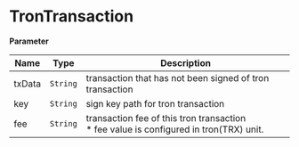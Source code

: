 # TronTransaction

**Parameter**

| Name   | Type       | Description                                                                                |
| ------ | ---------- | ------------------------------------------------------------------------------------------ |
| txData | `String` | transaction that has not been signed of tron transaction                                   |
| key    | `String` | sign key path for tron transaction                                                        |
| fee    | `String` | transaction fee of this tron transaction<br />* fee value is configured in tron(TRX) unit. |
